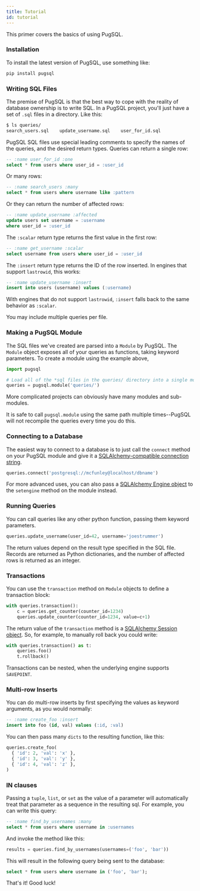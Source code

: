 ```yaml
---
title: Tutorial
id: tutorial
---
```

This primer covers the basics of using PugSQL.

### Installation

To install the latest version of PugSQL, use something like:

```bash
pip install pugsql
```

### Writing SQL Files

The premise of PugSQL is that the best way to cope with the reality of database
ownership is to write SQL. In a PugSQL project, you'll just have a set of `.sql`
files in a directory. Like this:

```bash
$ ls queries/
search_users.sql    update_username.sql    user_for_id.sql
```

PugSQL SQL files use special leading comments to specify the names of the queries,
and the desired return types. Queries can return a single row:

```sql
-- :name user_for_id :one
select * from users where user_id = :user_id
```

Or many rows:

```sql
-- :name search_users :many
select * from users where username like :pattern
```

Or they can return the number of affected rows:

```sql
-- :name update_username :affected
update users set username = :username
where user_id = :user_id
```

The `:scalar` return type returns the first value in the first row:

```sql
-- :name get_username :scalar
select username from users where user_id = :user_id
```

The `:insert` return type returns the ID of the row inserted. In engines that
support `lastrowid`, this works:

```sql
-- :name update_username :insert
insert into users (username) values (:username)
```

With engines that do not support `lastrowid`, `:insert` falls back to the same
behavior as `:scalar`.

You may include multiple queries per file.


### Making a PugSQL Module

The SQL files we've created are parsed into a `Module` by PugSQL. The `Module` object exposes all of your queries as functions, taking keyword parameters. To create a module using the example above,

```python
import pugsql

# Load all of the *sql files in the queries/ directory into a single module.
queries = pugsql.module('queries/')
```

More complicated projects can obviously have many modules and sub-modules.

It is safe to call `pugsql.module` using the same path multiple times--PugSQL will not recompile the queries every time you do this.

### Connecting to a Database

The easiest way to connect to a database is to just call the `connect` method on your PugSQL module and give it a [SQLAlchemy-compatible connection string](https://docs.sqlalchemy.org/en/13/core/engines.html).

```python
queries.connect('postgresql://mcfunley@localhost/dbname')
```

For more advanced uses, you can also pass a [SQLAlchemy Engine object](https://docs.sqlalchemy.org/en/13/core/connections.html#sqlalchemy.engine.Engine) to the `setengine` method on the module instead.

### Running Queries

You can call queries like any other python function, passing them keyword parameters.

```python
queries.update_username(user_id=42, username='joestrummer')
```

The return values depend on the result type specified in the SQL file. Records are returned as Python dictionaries, and the number of affected rows is returned as an integer.

### Transactions

You can use the `transaction` method on `Module` objects to define a transaction block:

```python
with queries.transaction():
    c = queries.get_counter(counter_id=1234)
    queries.update_counter(counter_id=1234, value=c+1)
```

The return value of the `transaction` method is a [SQLAlchemy Session object](https://docs.sqlalchemy.org/en/13/orm/session.html). So, for example, to manually roll back you could write:

```python
with queries.transaction() as t:
    queries.foo()
    t.rollback()
```

Transactions can be nested, when the underlying engine supports `SAVEPOINT`.

### Multi-row Inserts

You can do multi-row inserts by first specifying the values as keyword arguments,
as you would normally:

```sql
-- :name create_foo :insert
insert into foo (id, val) values (:id, :val)
```

You can then pass many `dicts` to the resulting function, like this:

```python
queries.create_foo(
  { 'id': 2, 'val': 'x' },
  { 'id': 3, 'val': 'y' },
  { 'id': 4, 'val': 'z' },
)
```

### IN clauses
Passing a `tuple`, `list`, or `set` as the value of a parameter will automatically treat
that parameter as a sequence in the resulting sql. For example, you can write
this query:

```sql
-- :name find_by_usernames :many
select * from users where username in :usernames
```

And invoke the method like this:

```python
results = queries.find_by_usernames(usernames=('foo', 'bar'))
```

This will result in the following query being sent to the database:

```sql
select * from users where username in ('foo', 'bar');
```

That's it! Good luck!

